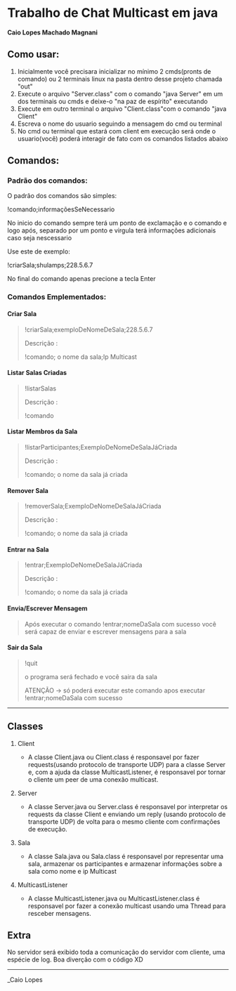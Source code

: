 # Trabalho de Chat Multicast em java

 **Caio Lopes Machado Magnani**

## Como usar:

1. Inicialmente você precisara inicializar no mínimo 2 cmds(pronts de comando) ou 2 terminais linux na pasta dentro desse projeto chamada "out"
2. Execute o arquivo "Server.class" com o comando "java Server" em um dos terminais ou cmds e deixe-o "na paz de espírito" executando
3. Execute em outro terminal o arquivo "Client.class"com o comando "java Client"
4. Escreva o nome do usuario seguindo a mensagem do cmd ou terminal
5. No cmd ou terminal que estará com client em execução será onde o usuario(você) poderá interagir de fato com os comandos listados abaixo

## Comandos:

### Padrão dos comandos:

O padrão dos comandos são simples:

!comando;informaçõesSeNecessario

No inicio do comando sempre terá um ponto de exclamação e o comando e logo após, separado por um ponto e virgula terá informações adicionais caso seja nescessario

Use este de exemplo:

!criarSala;shulamps;228.5.6.7

No final do comando apenas precione a tecla Enter

### Comandos Emplementados:

#### Criar Sala
> !criarSala;exemploDeNomeDeSala;228.5.6.7
> 
> Descrição :
> 
> !comando; o nome da sala;Ip Multicast

#### Listar Salas Criadas
> !listarSalas
> 
> Descrição :
> 
> !comando

#### Listar Membros da Sala
> !listarParticipantes;ExemploDeNomeDeSalaJáCriada
> 
> Descrição :
> 
> !comando; o nome da sala já criada

#### Remover Sala
> !removerSala;ExemploDeNomeDeSalaJáCriada
> 
> Descrição :
> 
> !comando; o nome da sala já criada

#### Entrar na Sala
> !entrar;ExemploDeNomeDeSalaJáCriada
> 
> Descrição :
> 
> !comando; o nome da sala já criada

#### Envia/Escrever Mensagem
> Após executar o comando !entrar;nomeDaSala com sucesso você será capaz de enviar e escrever mensagens para a sala

#### Sair da Sala
> !quit
> 
> o programa será fechado e você saira da sala
> 
> ATENÇÃO -> só poderá executar este comando apos executar !entrar;nomeDaSala com sucesso

---
## Classes
1. Client
    - A classe Client.java ou Client.class é responsavel por fazer requests(usando protocolo de transporte UDP) para a classe Server e, com a ajuda da classe MulticastListener, é responsavel por tornar o cliente um peer de uma conexão multicast.


2. Server 
    - A classe Server.java ou Server.class é responsavel por interpretar os requests da classe Client e enviando um reply (usando protocolo de transporte UDP) de volta para o mesmo cliente com confirmações de execução.

3. Sala 
    - A classe Sala.java ou Sala.class é responsavel por representar uma sala, armazenar os participantes e armazenar informações sobre a sala como nome e ip Multicast

4. MulticastListener
    - A classe MulticastListener.java ou MulticastListener.class é responsavel por fazer a conexão multicast usando uma Thread para resceber mensagens.

## Extra 

No servidor será exibido toda a comunicação do servidor com cliente, uma espécie de log.
Boa diverção com o código XD

---
_Caio Lopes
